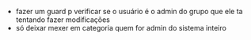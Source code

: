 - fazer um guard p verificar se o usuário é o admin do grupo que ele ta tentando fazer modificações
- só deixar mexer em categoria quem for admin do sistema inteiro
